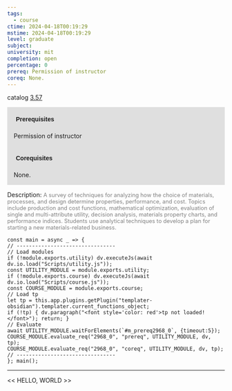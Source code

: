 ```yaml
---
tags:
  - course
ctime: 2024-04-18T00:19:29
mstime: 2024-04-18T00:19:29
level: graduate
subject: 
university: mit
completion: open
percentage: 0
prereq: Permission of instructor
coreq: None.
---
```


catalog [3.57](http://student.mit.edu/catalog/m3b.html#3.57)

<span style="display: block; padding: 15px; background-color: rgb(100, 100, 100, 0.2);"><font id="m_prereq2968_0" style="display: block; font-family: Arial, sans-serif; font-weight: bold; padding: 5px">Prerequisites</font><br><span id="prereq2968_0">Permission of instructor</span></span>
<span style="display: block; padding: 15px; background-color: rgb(100, 100, 100, 0.2);"><font id="m_coreq2968_0" style="display: block; font-family: Arial, sans-serif; font-weight: bold; padding: 5px">Corequisites</font><br><span id="coreq2968_0">None.</span></span>

<font style="">Description:</font>
<font style="color: grey; font-size: 0.8rem;">A survey of techniques for analyzing how the choice of materials, processes, and design determine properties, performance, and cost. Topics include production and cost functions, mathematical optimization, evaluation of single and multi-attribute utility, decision analysis, materials property charts, and performance indices. Students use analytical techniques to develop a plan for starting a new materials-related business.</font>

```dataviewjs
const main = async _ => {
// --------------------------------
// Load modules
if (!module.exports.utility) dv.executeJs(await dv.io.load("Scripts/utility.js"));
const UTILITY_MODULE = module.exports.utility;
if (!module.exports.course) dv.executeJs(await dv.io.load("Scripts/course.js"));
const COURSE_MODULE = module.exports.course;
// Load tp
let tp = this.app.plugins.getPlugin("templater-obsidian").templater.current_functions_object;
if (!tp) { dv.paragraph("<font style='color: red'>tp not loaded!</font>"); return; }
// Evaluate
await UTILITY_MODULE.waitForElements(`#m_prereq2968_0`, {timeout:5});
COURSE_MODULE.evaluate_req("2968_0", "prereq", UTILITY_MODULE, dv, tp);
COURSE_MODULE.evaluate_req("2968_0", "coreq", UTILITY_MODULE, dv, tp);
// --------------------------------
}; main();
```

---

<< HELLO, WORLD >>
